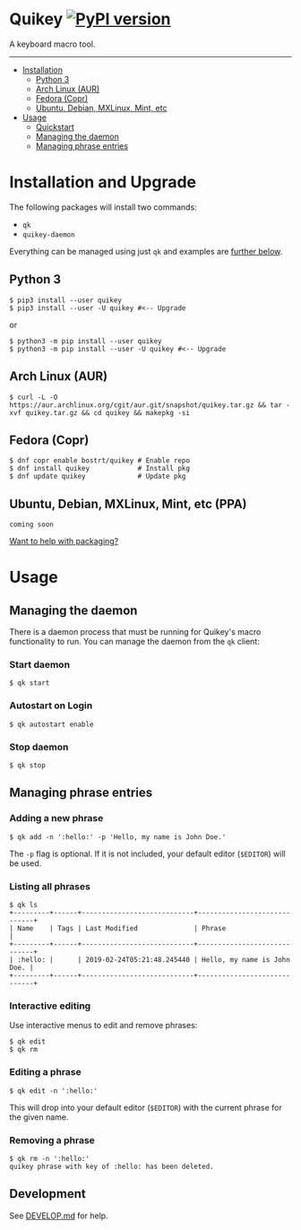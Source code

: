 # Quikey [![PyPI version](https://badge.fury.io/py/quikey.svg)](https://badge.fury.io/py/quikey)

A keyboard macro tool.

----
* [Installation](#installation)
  * [Python 3](#python-3)
  * [Arch Linux (AUR)](#arch-linux-aur)
  * [Fedora (Copr)](#fedora-copr)
  * [Ubuntu, Debian, MXLinux, Mint, etc](#ubuntu-debian-mxlinux-mint-etc-ppa)
* [Usage](#usage)
  * [Quickstart](#quickstart)
  * [Managing the daemon](#managing-the-daemon)
  * [Managing phrase entries](#managing-phrase-entries)


# Installation and Upgrade


The following packages will install two commands:

- `qk`
- `quikey-daemon`

Everything can be managed using just `qk` and examples are [further below](#usage).


## Python 3
```shell
$ pip3 install --user quikey 
$ pip3 install --user -U quikey #<-- Upgrade
```
or 
```shell
$ python3 -m pip install --user quikey
$ python3 -m pip install --user -U quikey #<-- Upgrade
```

## Arch Linux (AUR)
```shell
$ curl -L -O https://aur.archlinux.org/cgit/aur.git/snapshot/quikey.tar.gz && tar -xvf quikey.tar.gz && cd quikey && makepkg -si
```

## Fedora (Copr)
```shell
$ dnf copr enable bostrt/quikey # Enable repo
$ dnf install quikey            # Install pkg
$ dnf update quikey             # Update pkg
```

## Ubuntu, Debian, MXLinux, Mint, etc (PPA)
```shell
coming soon
```
[Want to help with packaging?](https://github.com/bostrt/quikey/issues/49)

# Usage

## Managing the daemon
There is a daemon process that must be running for Quikey's macro functionality to run. You can manage the daemon from the `qk` client:

### Start daemon
```shell
$ qk start
```

### Autostart on Login
```shell
$ qk autostart enable
```

### Stop daemon
```shell
$ qk stop
```

## Managing phrase entries
### Adding a new phrase
```shell
$ qk add -n ':hello:' -p 'Hello, my name is John Doe.'
```

The `-p` flag is optional. If it is not included, your default editor (`$EDITOR`) will be used.

### Listing all phrases
```shell
$ qk ls 
+---------+------+----------------------------+-----------------------------+
| Name    | Tags | Last Modified              | Phrase                      |
+---------+------+----------------------------+-----------------------------+
| :hello: |      | 2019-02-24T05:21:48.245440 | Hello, my name is John Doe. |
+---------+------+----------------------------+-----------------------------+

```

### Interactive editing
Use interactive menus to edit and remove phrases:
```
$ qk edit
$ qk rm
```

### Editing a phrase
```shell
$ qk edit -n ':hello:'
```

This will drop into your default editor (`$EDITOR`) with the current phrase for the given name. 
### Removing a phrase
```shell
$ qk rm -n ':hello:'
quikey phrase with key of :hello: has been deleted.
```

## Development

See [DEVELOP.md](DEVELOP.md) for help.
